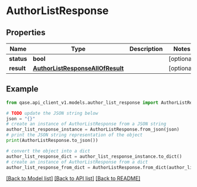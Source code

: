 # AuthorListResponse


## Properties

Name | Type | Description | Notes
------------ | ------------- | ------------- | -------------
**status** | **bool** |  | [optional] 
**result** | [**AuthorListResponseAllOfResult**](AuthorListResponseAllOfResult.md) |  | [optional] 

## Example

```python
from qase.api_client_v1.models.author_list_response import AuthorListResponse

# TODO update the JSON string below
json = "{}"
# create an instance of AuthorListResponse from a JSON string
author_list_response_instance = AuthorListResponse.from_json(json)
# print the JSON string representation of the object
print(AuthorListResponse.to_json())

# convert the object into a dict
author_list_response_dict = author_list_response_instance.to_dict()
# create an instance of AuthorListResponse from a dict
author_list_response_from_dict = AuthorListResponse.from_dict(author_list_response_dict)
```
[[Back to Model list]](../README.md#documentation-for-models) [[Back to API list]](../README.md#documentation-for-api-endpoints) [[Back to README]](../README.md)


